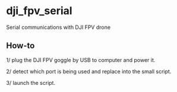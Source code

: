 # dji_fpv_serial
Serial communications with DJI FPV drone

## How-to
1/ plug the DJI FPV goggle by USB to computer and power it.

2/ detect which port is being used and replace into the small script. 

3/ launch the script.
